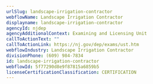 ```yaml
---
urlSlug: landscape-irrigation-contractor
webflowName: Landscape Irrigation Contractor
displayname: landscape-irrigation-contractor
agencyId: njdep
agencyAdditionalContext: Examining and Licensing Unit
callToActionText: ""
callToActionLink: https://nj.gov/dep/exams/ust.htm
webflowIndustry: Landscape Irrigation Contractor
divisionPhone: (609) 984-7834
id: landscape-irrigation-contractor
webflowId: 5f77290d8e9f87815a6859b5
licenseCertificationClassification: CERTIFICATION
---
```

